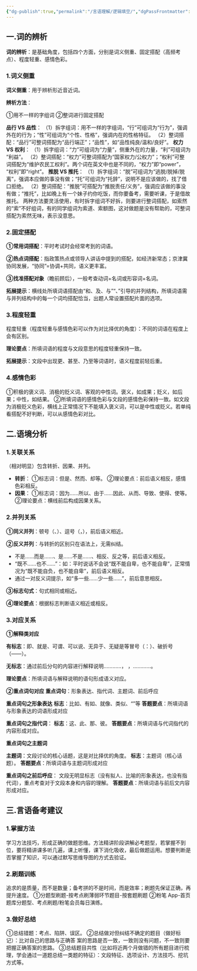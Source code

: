 ```yaml
---
{"dg-publish":true,"permalink":"/言语理解/逻辑填空/","dgPassFrontmatter":true,"noteIcon":"","created":"2023-12-02T04:22:16.000+08:00","updated":"2023-12-11T18:01:40.718+08:00"}
---
```


## 一.词的辨析

**词的辨析**：是基础角度，包括四个方面，分别是词义侧重、固定搭配（高频考点）、程度轻重、感情色彩。

### 1.词义侧重

**词义侧重**：用于辨析形近音近词。

**辨析方法**：

①用不一样的字组词
②整词进行固定搭配

**品行 VS 品性**：
（1）拆字组词：用不一样的字组词，“行”可组词为“行为”，强调外在的行为；“性”可组词为“个性、性格”，强调内在的性格特征。
（2）整词搭配：“品行”可整词搭配为“品行端正”；“品性”，如“品性纯良/温和/良好”。
**权力 VS 权利**：
（1）拆字组词：“力”可组词为“力量”，侧重外在的力量，“利”可组词为
“利益”。
（2）整词搭配：“权力”可整词搭配为“国家权力/公权力”；“权利”可整
词搭配为“维护农民工权利”。两个词在英文中也是不同的，“权力”即“power”，
“权利”即“right”。
**推脱 VS 推托**：
（1）拆字组词：“脱”可组词为“逃脱/脱掉/脱离”，强调本应做的事没有做；“托”可组词为“托辞”，说明不是应该做的，找了借口拒绝。
（2）整词搭配：“推脱”可搭配为“推脱责任/义务”，强调应该做的事没有做；“推托”，比如晚上有一个妹子约你吃饭，而你要备考，需要听课，于是借故推托。
两种方法要灵活使用，有时拆字组词不好拆，则要进行整词搭配，如索然的“索”不好组词，有的同学组词为索道、索额图，这对做题是没有帮助的，可整词搭配为索然无味，表示没意思。

### **2.固定搭配**

**①常用词搭配**：平时考试时会经常考到的词语。

**②热点词搭配**：指政策热点或领导人讲话中提到的搭配，如经济新常态；京津冀协同发展，“协同”=协调+共同，语义更丰富。

**③找准搭配对象**（瞻前顾后），一般考查动词+名词或形容词+名词。

**拓展提示**：横线处所填词语搭配由“和、及、与”“、”引导的并列结构，所填词语需与并列结构中的每一个词均搭配恰当，出题人常设置搭配片面的选项。

### 3.程度轻重

程度轻重（程度轻重与感情色彩可以作为对比择优的角度）：不同的词语在程度上会有区别。

**理论要点**：所填词语的程度与文段意思的程度轻重保持一致。

**拓展提示**：文段中出现更、甚至、乃至等词语时，语义程度前轻后重。

### 4.感情色彩

①积极的褒义词、消极的贬义词、客观的中性词。褒义，如成果；贬义，如后果；中性，如结果。
②所填词语的感情色彩与文段的感情色彩保持一致。如文段为消极贬义色彩，横线上正常情况下不能填入褒义词，可以是中性或贬义。若单纯看搭配不好判断，可以从感情色彩对比。

## 二.语境分析

### 1.关联关系

（相对明显）包含转折、因果、并列。

- **转折**：
①标志词：但是、然而、却等。
②理论要点：前后语义相反，感情色彩相反。
- **因果**：
①标志词：因为……所以、由于……因此、从而、导致、使得、使等。
②理论要点：横线前后构成因果关系。

### 2.并列关系

**①同义并列**：顿号（、）、逗号（，），前后语义相近。

**②反义并列**：与转折的区别只在语法上，无需纠结。

- 不是……而是……、是……不是……、相反、反之等，前后语义相反。
- “既不……也不……”：如：平时说话不会说“既不能自卑，也不能自卑”，正常情况为“既不能自负，也不能自卑”，前后语义相反。
- 通过一对反义词提示，如“多一些……少一些……”，前后意思相反。

**③标志句式**：句式相同或相近。

**④理论要点**：根据标志判断语义相近或相反。

### 3.对应关系

**①解释类对应**

**有标志**：即、就是、可谓、可以说、无异于、无疑是等冒号（：）、破折号（——）。

**无标志**：通过前后分句的内容进行解释说明…………， ，…………。

**理论要点**：所填词语与解释说明的语句形成语义对应。

**②重点词句对应**
**重点词句**：形象表达、指代词、主题词、前后呼应

**重点词句之形象表达**
**标志**：比如、有如、就像、类似、“”等
**答题要点**：所填词语与形象表达的词语形成对应

**重点词句之指代词**：
**标志**：这、此、那、彼。
**答题要点**：所填词语与代词指代的内容形成对应。

**重点词句之主题词**

**主题词**：文段讨论的核心话题，这是对比择优的角度。
**标志**：主题词（核心话题）。
**答题要点**：所填词语与主题词形成对应

**重点词句之前后呼应**：
文段无明显标志（没有拟人、比喻的形象表达，也没有指代词），重点考查对于文段本身和内容的理解。
**答题要点**：所填词语与前后文内容形成对应。

## **三.言语备考建议**

### **1.掌握方法**

学习方法技巧，形成正确的做题思维。方法精讲阶段讲解必考题型，若掌握不到位，要将精讲课多听几遍，课上听懂，课下消化吸收，最后做题运用。想要判断是否掌握了知识，可以通过默写思维导图的方式去验证。

### **2.刷题训练**

追求的是质量，而不是数量；备考拼的不是时间，而是效率；刷题先保证正确，再提升速度。
①分题型刷题-按考点刷薄弱环节题目-按套题刷题
②粉笔 App-首页题库分题型、考点刷题/粉笔会员每日演练。

### **3.做好总结**

①总结错题：考点、陷阱、误区。
②总结做对但纠结不确定的题目（做好标记）：比对自己的思路与正确答
案的思路是否一致，一致则没有问题，不一致则要把握正确答案的思路。
③总结题目共性（比如将近两个月做错的所有题目进行梳理，学会通过一道题总结一类题的特征）：文段特征、选项设计、方法技巧、挖坑方式等。